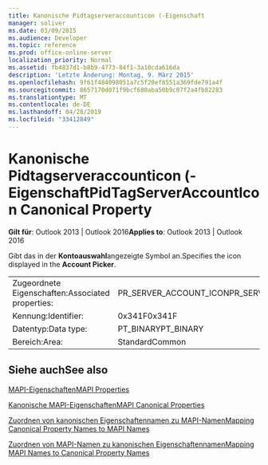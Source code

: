```yaml
---
title: Kanonische Pidtagserveraccounticon (-Eigenschaft
manager: soliver
ms.date: 03/09/2015
ms.audience: Developer
ms.topic: reference
ms.prod: office-online-server
localization_priority: Normal
ms.assetid: fb4837d1-b8b9-4773-84f1-3a10cda616da
description: 'Letzte Änderung: Montag, 9. März 2015'
ms.openlocfilehash: 9f61f484098051a7c5f20ef8551a369fde791a4f
ms.sourcegitcommit: 8657170d071f9bcf680aba50b9c07f2a4fb82283
ms.translationtype: MT
ms.contentlocale: de-DE
ms.lasthandoff: 04/28/2019
ms.locfileid: "33412849"
---
```

# <a name="pidtagserveraccounticon-canonical-property"></a><span data-ttu-id="fd117-103">Kanonische Pidtagserveraccounticon (-Eigenschaft</span><span class="sxs-lookup"><span data-stu-id="fd117-103">PidTagServerAccountIcon Canonical Property</span></span>

  
  
<span data-ttu-id="fd117-104">**Gilt für**: Outlook 2013 | Outlook 2016</span><span class="sxs-lookup"><span data-stu-id="fd117-104">**Applies to**: Outlook 2013 | Outlook 2016</span></span> 
  
<span data-ttu-id="fd117-105">Gibt das in der **Kontoauswahl**angezeigte Symbol an.</span><span class="sxs-lookup"><span data-stu-id="fd117-105">Specifies the icon displayed in the **Account Picker**.</span></span>
  
|||
|:-----|:-----|
|<span data-ttu-id="fd117-106">Zugeordnete Eigenschaften:</span><span class="sxs-lookup"><span data-stu-id="fd117-106">Associated properties:</span></span>  <br/> |<span data-ttu-id="fd117-107">PR_SERVER_ACCOUNT_ICON</span><span class="sxs-lookup"><span data-stu-id="fd117-107">PR_SERVER_ACCOUNT_ICON</span></span>  <br/> |
|<span data-ttu-id="fd117-108">Kennung:</span><span class="sxs-lookup"><span data-stu-id="fd117-108">Identifier:</span></span>  <br/> |<span data-ttu-id="fd117-109">0x341F</span><span class="sxs-lookup"><span data-stu-id="fd117-109">0x341F</span></span>  <br/> |
|<span data-ttu-id="fd117-110">Datentyp:</span><span class="sxs-lookup"><span data-stu-id="fd117-110">Data type:</span></span>  <br/> |<span data-ttu-id="fd117-111">PT_BINARY</span><span class="sxs-lookup"><span data-stu-id="fd117-111">PT_BINARY</span></span>  <br/> |
|<span data-ttu-id="fd117-112">Bereich:</span><span class="sxs-lookup"><span data-stu-id="fd117-112">Area:</span></span>  <br/> |<span data-ttu-id="fd117-113">Standard</span><span class="sxs-lookup"><span data-stu-id="fd117-113">Common</span></span>  <br/> |
   
## <a name="see-also"></a><span data-ttu-id="fd117-114">Siehe auch</span><span class="sxs-lookup"><span data-stu-id="fd117-114">See also</span></span>



[<span data-ttu-id="fd117-115">MAPI-Eigenschaften</span><span class="sxs-lookup"><span data-stu-id="fd117-115">MAPI Properties</span></span>](mapi-properties.md)
  
[<span data-ttu-id="fd117-116">Kanonische MAPI-Eigenschaften</span><span class="sxs-lookup"><span data-stu-id="fd117-116">MAPI Canonical Properties</span></span>](mapi-canonical-properties.md)
  
[<span data-ttu-id="fd117-117">Zuordnen von kanonischen Eigenschaftennamen zu MAPI-Namen</span><span class="sxs-lookup"><span data-stu-id="fd117-117">Mapping Canonical Property Names to MAPI Names</span></span>](mapping-canonical-property-names-to-mapi-names.md)
  
[<span data-ttu-id="fd117-118">Zuordnen von MAPI-Namen zu kanonischen Eigenschaftennamen</span><span class="sxs-lookup"><span data-stu-id="fd117-118">Mapping MAPI Names to Canonical Property Names</span></span>](mapping-mapi-names-to-canonical-property-names.md)

